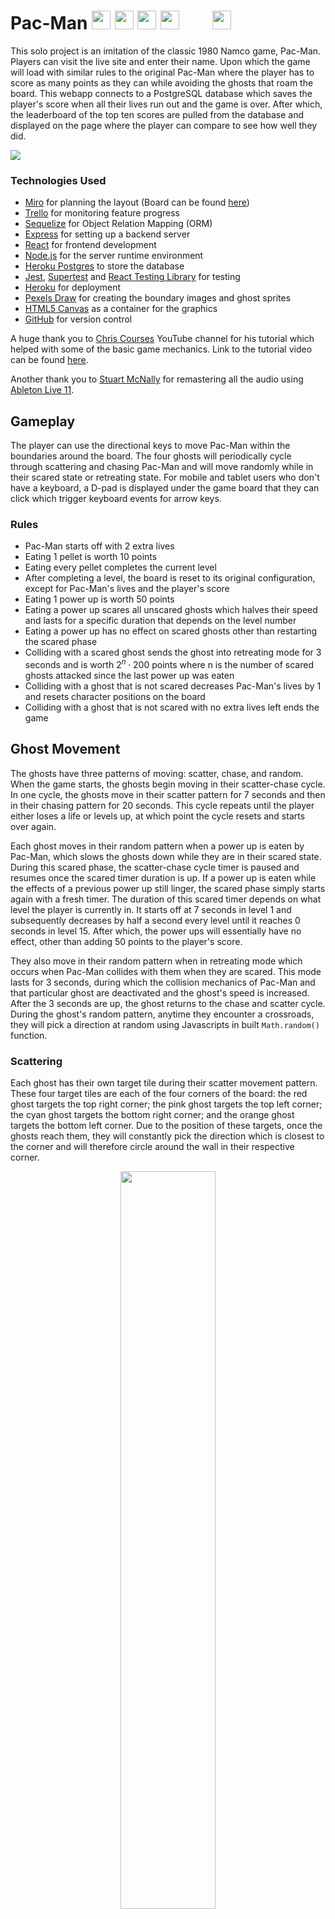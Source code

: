 # Pac-Man <img src="./client/public/images/redGhostRight.png" height="30"> <img src="./client/public/images/pinkGhostRight.png" height="30"> <img src="./client/public/images/cyanGhostRight.png" height="30"> <img src="./client/public/images/orangeGhostRight.png" height="30"> &nbsp;&nbsp;&nbsp;&nbsp;&nbsp;&nbsp; <img src="./client/public/images/scaredGhostBlue.png" height="30">

This solo project is an imitation of the classic 1980 Namco game, Pac-Man. Players can visit the live site and enter their name. Upon which the game will load with similar rules to the original Pac-Man where the player has to score as many points as they can while avoiding the ghosts that roam the board. This webapp connects to a PostgreSQL database which saves the player's score when all their lives run out and the game is over. After which, the leaderboard of the top ten scores are pulled from the database and displayed on the page where the player can compare to see how well they did.

[<img src="./images/pacmanPlayButton.png">](https://projectpacman.herokuapp.com/)

### Technologies Used

- [Miro](https://miro.com/index/) for planning the layout (Board can be found [here](https://miro.com/app/board/uXjVOo0XLMk=/?share_link_id=344912241548))
- [Trello](https://trello.com/) for monitoring feature progress
- [Sequelize](https://sequelize.org/) for Object Relation Mapping (ORM)
- [Express](https://expressjs.com/) for setting up a backend server
- [React](https://reactjs.org/) for frontend development
- [Node.js](https://nodejs.org/en/) for the server runtime environment
- [Heroku Postgres](https://devcenter.heroku.com/articles/heroku-postgresql) to store the database
- [Jest](https://jestjs.io/), [Supertest](https://www.npmjs.com/package/supertest) and [React Testing Library](https://testing-library.com/docs/react-testing-library/intro/) for testing
- [Heroku](https://www.heroku.com/) for deployment
- [Pexels Draw](https://apps.apple.com/us/app/pexels-draw/id1320744895?mt=12) for creating the boundary images and ghost sprites
- [HTML5 Canvas](https://www.w3schools.com/html/html5_canvas.asp) as a container for the graphics
- [GitHub](https://github.com/) for version control

A huge thank you to [Chris Courses](https://www.youtube.com/c/ChrisCourses) YouTube channel for his tutorial which helped with some of the basic game mechanics. Link to the tutorial video can be found [here](https://youtu.be/5IMXpp3rohQ).

Another thank you to [Stuart McNally](https://github.com/Stew2134) for remastering all the audio using [Ableton Live 11](https://www.ableton.com/en/live/).

## Gameplay

The player can use the directional keys to move Pac-Man within the boundaries around the board. The four ghosts will periodically cycle through scattering and chasing Pac-Man and will move randomly while in their scared state or retreating state. For mobile and tablet users who don't have a keyboard, a D-pad is displayed under the game board that they can click which trigger keyboard events for arrow keys.

### Rules

- Pac-Man starts off with 2 extra lives
- Eating 1 pellet is worth 10 points
- Eating every pellet completes the current level
- After completing a level, the board is reset to its original configuration, except for Pac-Man's lives and the player's score
- Eating 1 power up is worth 50 points
- Eating a power up scares all unscared ghosts which halves their speed and lasts for a specific duration that depends on the level number
- Eating a power up has no effect on scared ghosts other than restarting the scared phase
- Colliding with a scared ghost sends the ghost into retreating mode for 3 seconds and is worth $2^n \cdot 200$ points where n is the number of scared ghosts attacked since the last power up was eaten
- Colliding with a ghost that is not scared decreases Pac-Man's lives by 1 and resets character positions on the board
- Colliding with a ghost that is not scared with no extra lives left ends the game

## Ghost Movement

The ghosts have three patterns of moving: scatter, chase, and random. When the game starts, the ghosts begin moving in their scatter-chase cycle. In one cycle, the ghosts move in their scatter pattern for 7 seconds and then in their chasing pattern for 20 seconds. This cycle repeats until the player either loses a life or levels up, at which point the cycle resets and starts over again.

Each ghost moves in their random pattern when a power up is eaten by Pac-Man, which slows the ghosts down while they are in their scared state. During this scared phase, the scatter-chase cycle timer is paused and resumes once the scared timer duration is up. If a power up is eaten while the effects of a previous power up still linger, the scared phase simply starts again with a fresh timer. The duration of this scared timer depends on what level the player is currently in. It starts off at 7 seconds in level 1 and subsequently decreases by half a second every level until it reaches 0 seconds in level 15. After which, the power ups will essentially have no effect, other than adding 50 points to the player's score.

They also move in their random pattern when in retreating mode which occurs when Pac-Man collides with them when they are scared. This mode lasts for 3 seconds, during which the collision mechanics of Pac-Man and that particular ghost are deactivated and the ghost's speed is increased. After the 3 seconds are up, the ghost returns to the chase and scatter cycle. During the ghost's random pattern, anytime they encounter a crossroads, they will pick a direction at random using Javascripts in built `Math.random()` function.

### Scattering

Each ghost has their own target tile during their scatter movement pattern. These four target tiles are each of the four corners of the board: the red ghost targets the top right corner; the pink ghost targets the top left corner; the cyan ghost targets the bottom right corner; and the orange ghost targets the bottom left corner. Due to the position of these targets, once the ghosts reach them, they will constantly pick the direction which is closest to the corner and will therefore circle around the wall in their respective corner.

<p align="center">
  <img src="./images/scatterPath.png" width="55%">
</p>

<p align="center">
  <b>Fig.1 -</b> A screenshot of the gameboard with each ghost in their respective corner during their scatter movement. Each path the ghosts take while circling around each corner is shown with the green crosses in each corner respresenting the specific spot on the board the ghosts are targeting
</p>

### Chasing

Red:

- The red ghost has the simplest chasing movement. It will simply aim for Pac-Man's position by choosing the direction which is the shortest direct distance from Pac-Man. This means that often, the red ghost will follow Pac-Man from behind as they move throughout the board.

Pink:

- The pink ghost has the next simplest chasing movement. It will always aim for four tiles directly in front of Pac-Man in an attempt to ambush Pac-Man from the front. In the original version, when Pac-Man was facing upwards, the pink ghost would aim for four tiles above and four tiles to the left. This was due to an overflow error in the original code when using a hexadecimal coordinate system. In this project however, the coordinates are simply integers on a HTML canvas object and therefore do not run into this issue.

Cyan:

- The cyan ghost's chasing movement is the most complex of the four. It not only depends on Pac-Man's position but also on the red ghost's position. First the position two tiles in front of Pac-Man is found. Then, the vector from this intermediate position to the red ghost's position is rotated 180&deg; to give the cyan ghost's target position in an attempt to flank Pac-Man. This means the cyan ghost's movement can be difficult to predict due to the constantly changing positions of the characters on the board. In the original version, the intermediate position when Pac-Man is facing upwards is two tiles up and two tiles to the left due to the same overflow error mentioned in the pink ghost's movement. Again however, due to this projects coordinate system this bug is not encountered.

Orange:

- The orange ghost has a more peculiar chasing movment. When it is further than eight tile lengths away from Pac-Man, it will aim for Pac-Man's current position just like the red ghost. However, when the orange ghost is eight tiles or closer to Pac-Man, it will start carrying out its scatter movement and aim for the bottom left corner. This means there are actually very few spots where Pac-Man can remain still and the orange ghost can catch him, with most of them being in the bottom left corner.

&nbsp;

<p align="center">
  <img src="./images/chasingPath.png" width="100%">
</p>

<p align="center">
  <b>Fig.2 -</b> Four annotated diagrams of how each target position is calculated for each ghost. (Left) The red ghost aims for Pac-Man's position. (Middle left) The pink ghost aims for four tiles in front of Pac-Man. (Middle right) The cyan ghost aims for the position of the red ghost rotated 180&deg; around the position that is two tiles directly in front of Pac-Man. (Right) The orange ghost aims for Pac-Man's position when further than eight tile lengths away from Pac-Man and scatters when closer
</p>

## Running Locally

This app can be run on your localhost. However, a number of frameworks need to be installed which requires some setup to do.

### Getting Started

Both frontend and backend servers are run using Node.js, which is installed using NVM - Node Version Manager. So if you haven't already, open your terminal and install NVM using:

```
curl -o- https://raw.githubusercontent.com/nvm-sh/nvm/v0.39.1/install.sh | bash
```

Now, your ~/.zshrc file will need reloading:

```
source ~/.zshrc
```

Next, you can install and start using node by running:

```
nvm install node
nvm use node
```

`nvm use node` will use the latest stable version. PostgreSQL will need to be installed and set up as it is the database that stores all the scores. You can do so by using Homebrew (which can be installed using the instructions [here](https://brew.sh/)):

```
brew install postgresql
```

Then, start PostgreSQL by using:

```
brew services start postgresql
```

Check that it has installed correctly by running `psql postgres` and you should enter the psql interface.

### How To Use

Now, you can clone this repository:

```
git clone https://github.com/jmcnally17/pacman
```

Both the backend and frontend dependencies must be installed by running `npm install` in both the [main](https://github.com/jmcnally17/pacman) and [client](https://github.com/jmcnally17/pacman/tree/main/client) directories respectively. Then the database and table need to be set up, so while in the main directory, run:

```
npm run db:create
npm run migrate
```

Both backend and frontend servers must be running simultaneously so open two separate terminals and navigate into the main directory in one and the client directory in the other. Then run `npm start` in both and visit [http://localhost:3000](http://localhost:3000) in your browser to play the game.

## Testing

Like when running the app locally, the test database and table also need to be set up. Therefore, like before, run:

```
npm run db:create:test
npm run migrate:test
```

and you should be ready to run the backend tests (PostgreSQL must be installed first).

Tests can be run while in the [main](https://github.com/jmcnally17/pacman) directory by running `npm test`. Code coverage statistics can be be obtained by running `npm run test:coverage`. Tests were written first in order to adhere to the test-driven-development process by following the Red-Green-Refactor cycle.

## Create React App and Express Application Generator

This project was bootstrapped with [Create React App](https://github.com/facebook/create-react-app) and [Express Application Generator](https://expressjs.com/en/starter/generator.html).
